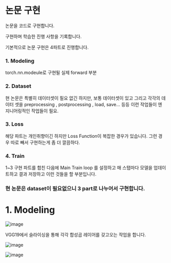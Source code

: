 # 논문 구현

논문을 코드로 구현합니다.

구현하며 학습한 진행 사항을 기록합니다.

기본적으로 논문 구현은 4파트로 진행합니다.

### 1. Modeling 

torch.nn.modeule로 구현될 실제 forward 부분
### 2. Dataset
  
현 논문은 특별히 데이터셋이 필요 없긴 하지만, 보통 데이터셋이 있고 그리고 각각의 데이터 셋을 preprocessing , postprocessing , load, save... 등등 이런 작업들이 엔지니어링적인 작업들이 필요. 
### 3. Loss

해당 파트는 개인취향이긴 하지만 Loss Function이 복잡한 경우가 있습니다. 그런 경우 따로 빼서 구현하는게 좀 더 깔끔하다. 
### 4. Train

1~3 구현 파트를 합친 다음에 Main Train loop 를 설정하고 매 스탭마다 모델을 업데이트하고 결과 저장하고 이런 것들을 할 부분입니다.


### 현 논문은 dataset이 필요없으니 3 part로 나누어서 구현합니다.

# 1. Modeling

![image](https://github.com/user-attachments/assets/edb433d2-c1f1-41b8-9e32-3d39e48de008)

VGG19에서 슬라이싱을 통해 각각 합성곱 레이어를 갖고오는 작업을 합니다.

![image](https://github.com/user-attachments/assets/08bf879e-906a-4987-b334-d85e5b9deb27)

![image](https://github.com/user-attachments/assets/ba7259a5-d1d2-4314-b0c8-6c9109f3309a)

